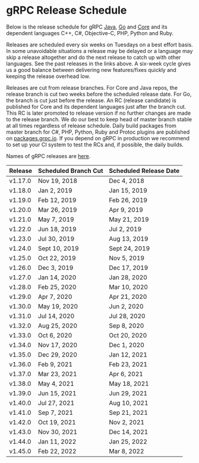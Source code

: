 # gRPC Release Schedule

Below is the release schedule for gRPC [Java](https://github.com/grpc/grpc-java/releases), [Go](https://github.com/grpc/grpc-go/releases) and [Core](https://github.com/grpc/grpc/releases) and its  dependent languages C++, C#, Objective-C, PHP, Python and Ruby.

Releases are scheduled every six weeks on Tuesdays on a best effort basis. In some unavoidable situations a release may be delayed or a language may skip a release altogether and do the next release to catch up with other languages. See the past releases in the links above. A six-week cycle gives us a good balance between delivering new features/fixes quickly and keeping the release overhead low.

Releases are cut from release branches. For Core and Java repos, the release branch is cut two weeks before the scheduled release date. For Go, the branch is cut just before the release. An RC (release candidate) is published for Core and its dependent languages just after the branch cut. This RC is later promoted to release version if no further changes are made to the release branch. We do our best to keep head of master branch stable at all times regardless of release schedule. Daily build packages from master branch for C#, PHP, Python, Ruby and Protoc plugins are published on [packages.grpc.io](https://packages.grpc.io/). If you depend on gRPC in production we recommend to set up your CI system to test the RCs and, if possible, the daily builds.

Names of gRPC releases are [here](https://github.com/grpc/grpc/blob/master/doc/g_stands_for.md).

Release |Scheduled Branch Cut|Scheduled Release Date
--------|--------------------|-------------
v1.17.0 |Nov 19, 2018   |Dec 4, 2018
v1.18.0 |Jan 2, 2019   |Jan 15, 2019
v1.19.0 |Feb 12, 2019   |Feb 26, 2019
v1.20.0 |Mar 26, 2019   |Apr 9, 2019
v1.21.0 |May 7, 2019   |May 21, 2019
v1.22.0 |Jun 18, 2019   |Jul 2, 2019
v1.23.0 |Jul 30, 2019   |Aug 13, 2019
v1.24.0 |Sept 10, 2019   |Sept 24, 2019
v1.25.0 |Oct 22, 2019   |Nov 5, 2019
v1.26.0 |Dec 3, 2019   |Dec 17, 2019
v1.27.0 |Jan 14, 2020	|Jan 28, 2020
v1.28.0 |Feb 25, 2020	|Mar 10, 2020
v1.29.0 |Apr 7, 2020 |Apr 21, 2020
v1.30.0 |May 19, 2020	|Jun 2, 2020
v1.31.0 |Jul 14, 2020	|Jul 28, 2020
v1.32.0 |Aug 25, 2020	|Sep 8, 2020
v1.33.0 |Oct 6, 2020 |Oct 20, 2020
v1.34.0 |Nov 17, 2020 |Dec 1, 2020
v1.35.0 |Dec 29, 2020 |Jan 12, 2021
v1.36.0 |Feb 9, 2021 |Feb 23, 2021
v1.37.0 |Mar 23, 2021 |Apr 6, 2021
v1.38.0 |May 4, 2021 |May 18, 2021
v1.39.0 |Jun 15, 2021 |Jun 29, 2021
v1.40.0 |Jul 27, 2021 |Aug 10, 2021
v1.41.0 |Sep 7, 2021 |Sep 21, 2021
v1.42.0 |Oct 19, 2021 |Nov 2, 2021
v1.43.0 |Nov 30, 2021 |Dec 14, 2021
v1.44.0 |Jan 11, 2022 |Jan 25, 2022
v1.45.0 |Feb 22, 2022 |Mar 8, 2022

